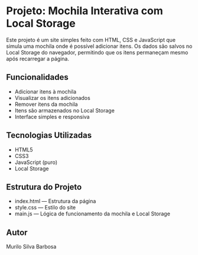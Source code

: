 # Projeto: Mochila Interativa com Local Storage

Este projeto é um site simples feito com HTML, CSS e JavaScript que simula uma mochila onde é possível adicionar itens. Os dados são salvos no Local Storage do navegador, permitindo que os itens permaneçam mesmo após recarregar a página.

## Funcionalidades

- Adicionar itens à mochila
- Visualizar os itens adicionados
- Remover itens da mochila
- Itens são armazenados no Local Storage
- Interface simples e responsiva

## Tecnologias Utilizadas

- HTML5
- CSS3
- JavaScript (puro)
- Local Storage

## Estrutura do Projeto

- index.html — Estrutura da página
- style.css — Estilo do site
- main.js — Lógica de funcionamento da mochila e Local Storage

## Autor

Murilo Silva Barbosa
